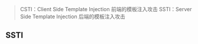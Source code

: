 > CSTI：Client   Side Template Injection 前端的模板注入攻击
> SSTI：Server Side Template Injection 后端的模板注入攻击

## SSTI
